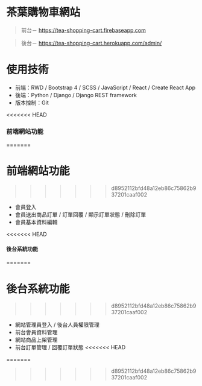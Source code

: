 # 茶葉購物車網站
> 前台－ https://tea-shopping-cart.firebaseapp.com

> 後台－ https://tea-shopping-cart.herokuapp.com/admin/

# 使用技術
* 前端：RWD / Bootstrap 4 / SCSS / JavaScript / React / Create React App
* 後端：Python / Django / Django REST framework
* 版本控制：Git 

<<<<<<< HEAD

### 前端網站功能
=======
# 前端網站功能
>>>>>>> d8952112bfd48a12eb86c75862b937201caaf002
* 會員登入
* 會員送出商品訂單 / 訂單回覆 / 顯示訂單狀態 / 刪除訂單
* 會員基本資料編輯

<<<<<<< HEAD

#### 後台系統功能
=======
# 後台系統功能
>>>>>>> d8952112bfd48a12eb86c75862b937201caaf002
* 網站管理員登入 / 後台人員權限管理
* 前台會員資料管理
* 網站商品上架管理 
* 前台訂單管理 / 回覆訂單狀態
<<<<<<< HEAD





=======
>>>>>>> d8952112bfd48a12eb86c75862b937201caaf002

